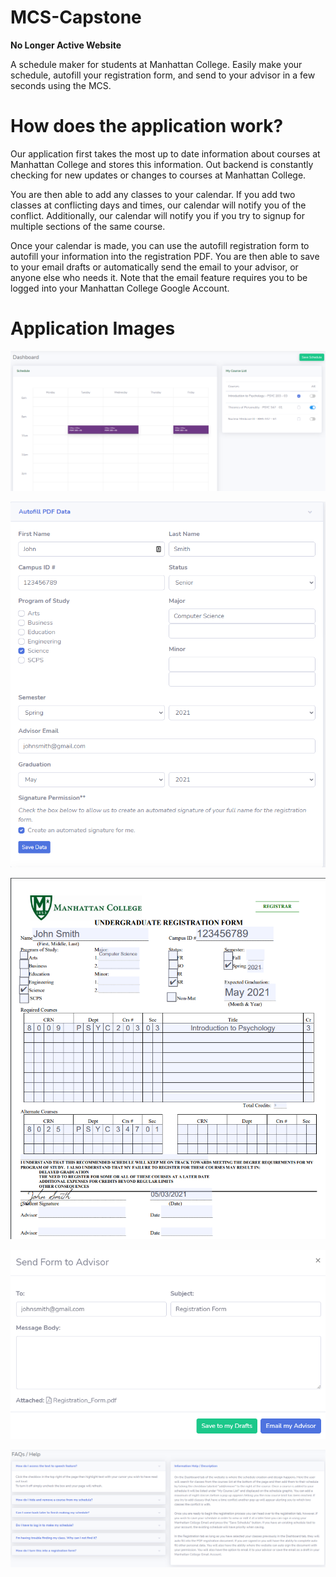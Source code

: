 # MCS-Capstone
**No Longer Active Website**

A schedule maker for students at Manhattan College. Easily make your schedule, autofill your registration form, and send to your advisor in a few seconds using the MCS. 

# How does the application work?
Our application first takes the most up to date information about courses at Manhattan College and stores this information. Out backend is constantly checking for new updates or changes to courses at Manhattan College. 

You are then able to add any classes to your calendar. If you add two classes at conflicting days and times, our calendar will notify you of the conflict. Additionally, our calendar will notify you if you try to signup for multiple sections of the same course. 

Once your calendar is made, you can use the autofill registration form to autofill your information into the registration PDF. You are then able to save to your email drafts or automatically send the email to your advisor, or anyone else who needs it. Note that the email feature requires you to be logged into your Manhattan College Google Account. 

# Application Images

![MCS Dashboard](https://github.com/scsewbh/Manhattan-College-Scheduler/blob/flask/images/dashboard.PNG)


![Autofill Form](https://github.com/scsewbh/Manhattan-College-Scheduler/blob/flask/images/autofill.PNG)


![PDF](https://github.com/scsewbh/Manhattan-College-Scheduler/blob/flask/images/pdf.PNG)


![Email](https://github.com/scsewbh/Manhattan-College-Scheduler/blob/flask/images/email.PNG)


![FAQ](https://github.com/scsewbh/Manhattan-College-Scheduler/blob/flask/images/FAQ.PNG)
